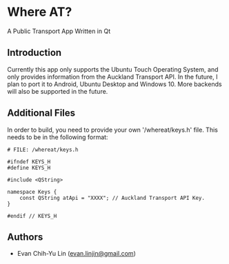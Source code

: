 # Where AT?
A Public Transport App Written in Qt

## Introduction
Currently this app only supports the Ubuntu Touch Operating System, and only provides information from the Auckland Transport API. In the future, I plan to port it to Android, Ubuntu Desktop and Windows 10. More backends will also be supported in the future.

## Additional Files
In order to build, you need to provide your own '/whereat/keys.h' file.
This needs to be in the following format:
```
# FILE: /whereat/keys.h

#ifndef KEYS_H
#define KEYS_H

#include <QString>

namespace Keys {
    const QString atApi = "XXXX"; // Auckland Transport API Key.
}

#endif // KEYS_H
```

## Authors
* Evan Chih-Yu Lin ([evan.linjin@gmail.com](evan.linjin@gmail.com))
